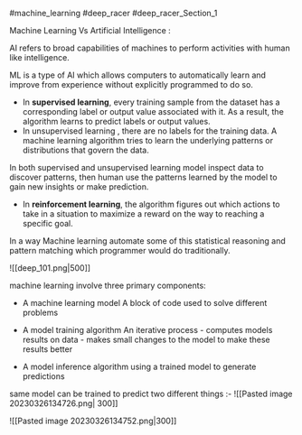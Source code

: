 
#machine_learning
#deep_racer
#deep_racer_Section_1 

Machine Learning Vs Artificial Intelligence : 

AI refers to broad capabilities of machines to perform activities with human like intelligence. 

ML is a type of AI which allows computers to automatically learn and improve from experience without explicitly programmed to do so.

- In <b>supervised learning</b>, every training sample from the dataset has a corresponding label or output value associated with it. As a result, the algorithm learns to predict labels or output values. 
- In unsupervised learning , there are no labels for the training data. A machine learning algorithm tries to learn the underlying patterns or distributions that govern the data.

In both supervised and unsupervised learning model inspect data to discover patterns, then human use the patterns learned by the model to gain new insights or make prediction.

- In **reinforcement learning**, the algorithm figures out which actions to take in a situation to maximize a reward on the way to reaching a specific goal.

In a way Machine learning automate some of this statistical reasoning and pattern matching which programmer would do traditionally.

![[deep_101.png|500]]

machine learning involve three primary components:

-   A machine learning model
	A block of code used to solve different problems

-   A model training algorithm
	An iterative process
	     - computes models results on data
	     - makes small changes to the model to make these results better
-   A model inference algorithm
	using a trained model to generate predictions

same model can be trained to predict two different things :-
![[Pasted image 20230326134726.png| 300]]

![[Pasted image 20230326134752.png|300]]
